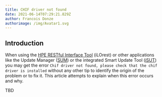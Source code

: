 ```yaml
---
title: CHIF driver not found
date: 2021-06-14T07:29:21.829Z
author: Francois Donze
authorimage: /img/Avatar1.svg
---
```

## Introduction

When using the [HPE RESTful Interface Tool](http://hpe.com/info/resttool) (iLOrest) or other applications like the Update Manager ([SUM](https://www.hpe.com/us/en/servers/smart-update.html)) or the integrated Smart Update Tool ([iSUT](https://support.hpe.com/hpesc/public/docDisplay?docLocale=en_US&docId=emr_na-a00068223en_us)) you may get the error `Chif driver not found, please check that the chif driver is installed` without any other tip to identify the origin of the problem or to fix it. This article attempts to explain when this error occurs and why.

TBD